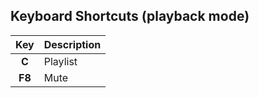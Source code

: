 Keyboard Shortcuts (playback mode)
---

| Key     | Description          |
|:-------:|----------------------|
| **C**   | Playlist             |
| **F8**  | Mute                 |
